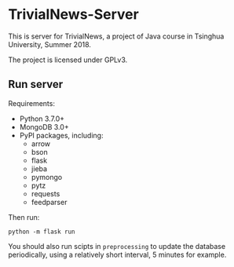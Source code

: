 # TrivialNews-Server

This is server for TrivialNews, a project of Java course in Tsinghua University, Summer 2018.

The project is licensed under GPLv3.

## Run server

Requirements:

* Python 3.7.0+
* MongoDB 3.0+
* PyPI packages, including:
  * arrow
  * bson
  * flask
  * jieba
  * pymongo
  * pytz
  * requests
  * feedparser

Then run:

`python -m flask run`

You should also run scipts in `preprocessing` to update the database periodically, using a relatively short interval, 5 minutes for example.